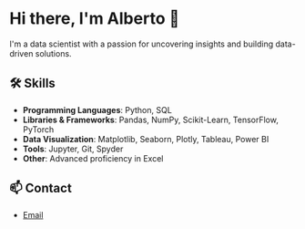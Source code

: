 # Hi there, I'm Alberto 👋

I'm a data scientist with a passion for uncovering insights and building data-driven solutions.

## 🛠️ Skills
- **Programming Languages**: Python, SQL
- **Libraries & Frameworks**: Pandas, NumPy, Scikit-Learn, TensorFlow, PyTorch
- **Data Visualization**: Matplotlib, Seaborn, Plotly, Tableau, Power BI
- **Tools**: Jupyter, Git, Spyder
- **Other**: Advanced proficiency in Excel

## 📫 Contact
- [Email](mailto:alberto.mendez1710@gmail.com)
